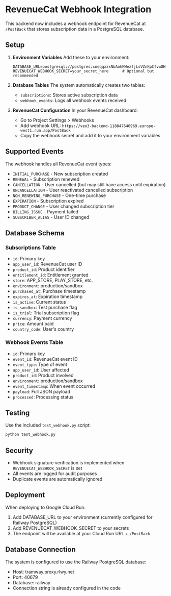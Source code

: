 # RevenueCat Webhook Integration

This backend now includes a webhook endpoint for RevenueCat at `/PostBack` that stores subscription data in a PostgreSQL database.

## Setup

1. **Environment Variables**
   Add these to your environment:
   ```
   DATABASE_URL=postgresql://postgres:xneqqzzxNbAohKWezfjLsVZnKpCfvwOH@tramway.proxy.rlwy.net:40679/railway
   REVENUECAT_WEBHOOK_SECRET=your_secret_here      # Optional but recommended
   ```

2. **Database Tables**
   The system automatically creates two tables:
   - `subscriptions`: Stores active subscription data
   - `webhook_events`: Logs all webhook events received

3. **RevenueCat Configuration**
   In your RevenueCat dashboard:
   - Go to Project Settings > Webhooks
   - Add webhook URL: `https://veo3-backend-118847640969.europe-west1.run.app/PostBack`
   - Copy the webhook secret and add it to your environment variables

## Supported Events

The webhook handles all RevenueCat event types:
- `INITIAL_PURCHASE` - New subscription created
- `RENEWAL` - Subscription renewed
- `CANCELLATION` - User cancelled (but may still have access until expiration)
- `UNCANCELLATION` - User reactivated cancelled subscription
- `NON_RENEWING_PURCHASE` - One-time purchase
- `EXPIRATION` - Subscription expired
- `PRODUCT_CHANGE` - User changed subscription tier
- `BILLING_ISSUE` - Payment failed
- `SUBSCRIBER_ALIAS` - User ID changed

## Database Schema

### Subscriptions Table
- `id`: Primary key
- `app_user_id`: RevenueCat user ID
- `product_id`: Product identifier
- `entitlement_id`: Entitlement granted
- `store`: APP_STORE, PLAY_STORE, etc.
- `environment`: production/sandbox
- `purchased_at`: Purchase timestamp
- `expires_at`: Expiration timestamp
- `is_active`: Current status
- `is_sandbox`: Test purchase flag
- `is_trial`: Trial subscription flag
- `currency`: Payment currency
- `price`: Amount paid
- `country_code`: User's country

### Webhook Events Table
- `id`: Primary key
- `event_id`: RevenueCat event ID
- `event_type`: Type of event
- `app_user_id`: User affected
- `product_id`: Product involved
- `environment`: production/sandbox
- `event_timestamp`: When event occurred
- `payload`: Full JSON payload
- `processed`: Processing status

## Testing

Use the included `test_webhook.py` script:
```bash
python test_webhook.py
```

## Security

- Webhook signature verification is implemented when `REVENUECAT_WEBHOOK_SECRET` is set
- All events are logged for audit purposes
- Duplicate events are automatically ignored

## Deployment

When deploying to Google Cloud Run:
1. Add DATABASE_URL to your environment (currently configured for Railway PostgreSQL)
2. Add REVENUECAT_WEBHOOK_SECRET to your secrets
3. The endpoint will be available at your Cloud Run URL + `/PostBack`

## Database Connection

The system is configured to use the Railway PostgreSQL database:
- Host: tramway.proxy.rlwy.net
- Port: 40679
- Database: railway
- Connection string is already configured in the code